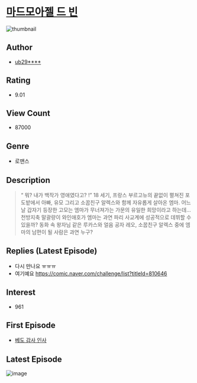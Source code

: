 # [마드모아젤 드 빈](https://comic.naver.com/bestChallenge/list?titleId=804047)
![thumbnail](https://image-comic.pstatic.net/user_contents_data/challenge_comic/2022/12/19/218933/thumbnail_202x164b788420f_3cf1_4466_a63e_be7b7f7ef5ff_00003336.JPEG)

## Author
- [ub29****](https://comic.naver.com/artistTitle?id=218933)

## Rating
- 9.01

## View Count
- 87000

## Genre
- 로맨스

## Description
> “ 뭐? 내가 백작가 영애였다고? !” 18 세기, 프랑스 부르고뉴의 끝없이 펼쳐진 포도밭에서 아빠, 유모 그리고 소꿉친구 알렉스와 함께 자유롭게 살아온 엠마. 어느날 갑자기 등장한 고모는 엠마가 무너져가는 가문의 유일한 희망이라고 하는데... 천방지축 말괄량이 와인애호가 엠마는 과연 파리 사교계에 성공적으로 데뷔할 수 있을까? 동화 속 왕자님 같은 루카스와 얼음 공자 레오, 소꿉친구 알렉스 중에 엠마의 남편이 될 사람은 과연 누구?

## Replies (Latest Episode)
- 다시 만나요 ㅠㅠㅠ
- 여기예요 https://comic.naver.com/challenge/list?titleId=810646

## Interest
- 961

## First Episode
- [베도 감사 인사](https://comic.naver.com/bestChallenge/detail?titleId=804047&no=6)

## Latest Episode
![image](https://image-comic.pstatic.net/user_contents_data/challenge_comic/2023/05/25/218933/upload_7016949503554250289.jpeg)

